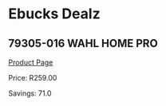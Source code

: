 
# Ebucks Dealz
## 79305-016 WAHL HOME PRO
[Product Page](https://www.ebucks.com/web/shop/productSelected.do?prodId=1191161948&catId=375509364)

Price: R259.00

Savings: 71.0


	
